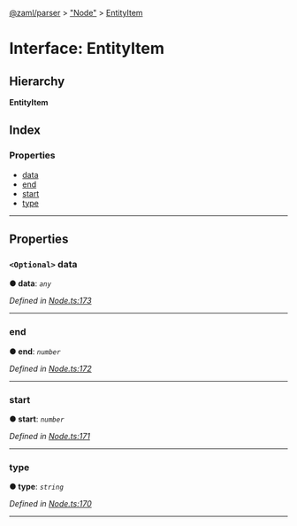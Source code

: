 [@zaml/parser](../README.md) > ["Node"](../modules/_node_.md) > [EntityItem](../interfaces/_node_.entityitem.md)

# Interface: EntityItem

## Hierarchy

**EntityItem**

## Index

### Properties

* [data](_node_.entityitem.md#data)
* [end](_node_.entityitem.md#end)
* [start](_node_.entityitem.md#start)
* [type](_node_.entityitem.md#type)

---

## Properties

<a id="data"></a>

### `<Optional>` data

**● data**: *`any`*

*Defined in [Node.ts:173](https://github.com/nexushubs/zaml-lang/blob/dc16477/packages/zaml-parser/src/Node.ts#L173)*

___
<a id="end"></a>

###  end

**● end**: *`number`*

*Defined in [Node.ts:172](https://github.com/nexushubs/zaml-lang/blob/dc16477/packages/zaml-parser/src/Node.ts#L172)*

___
<a id="start"></a>

###  start

**● start**: *`number`*

*Defined in [Node.ts:171](https://github.com/nexushubs/zaml-lang/blob/dc16477/packages/zaml-parser/src/Node.ts#L171)*

___
<a id="type"></a>

###  type

**● type**: *`string`*

*Defined in [Node.ts:170](https://github.com/nexushubs/zaml-lang/blob/dc16477/packages/zaml-parser/src/Node.ts#L170)*

___

